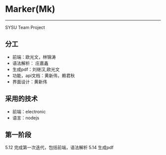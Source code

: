 # Marker(Mk)
***
SYSU Team Project

## 分工
* 前端：欧光文，林锦涛
* 语法解析： 庄嘉鑫
* 生成pdf：刘继汉,欧光文
* 功能，api文档：黄新伟，赖君秋
* 界面设计：黄新伟

## 采用的技术
* 前端：electronic
* 语言：nodejs

## 第一阶段
5.12 完成第一次迭代，包括前端，语法解析
5.14 生成pdf







